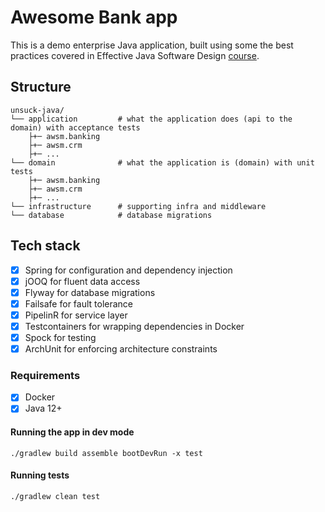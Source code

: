 # Awesome Bank app

This is a demo enterprise Java application, built using some the best practices covered in Effective Java Software Design [course](https://devchampions.com/training/java). 

## Structure
```
unsuck-java/
└── application         # what the application does (api to the domain) with acceptance tests
    ├+─ awsm.banking
    ├+─ awsm.crm
    ├+─ ...    
└── domain              # what the application is (domain) with unit tests
    ├+─ awsm.banking
    ├+─ awsm.crm
    ├+─ ...
└── infrastructure      # supporting infra and middleware
└── database            # database migrations
```

## Tech stack
- [x] Spring for configuration and dependency injection
- [x] jOOQ for fluent data access
- [x] Flyway for database migrations
- [x] Failsafe for fault tolerance
- [x] PipelinR for service layer
- [x] Testcontainers for wrapping dependencies in Docker
- [x] Spock for testing
- [x] ArchUnit for enforcing architecture constraints

### Requirements
- [x] Docker
- [x] Java 12+

#### Running the app in dev mode
```
./gradlew build assemble bootDevRun -x test
```

#### Running tests
```
./gradlew clean test
```
